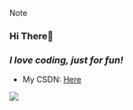> [!NOTE]
> ### Hi There👋

### *I love coding, just for fun!*

* My CSDN: [Here](https://blog.csdn.net/weixin_45122104)
<img align="centre" src="https://github-readme-stats.vercel.app/api?username=MeowCata&show_icons=true&count_private=false&theme=vue-dark" />
